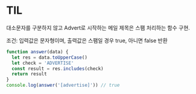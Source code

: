 # TIL

대소문자를 구분하지 않고 Advert로 시작하는 메일 제목은 스팸 처리하는 함수 구현.

조건: 입력값은 문자형이며, 출력값은 스팸일 경우 true, 아니면 false 반환

```js
function answer(data) {
  let res = data.toUpperCase()
  let check = 'ADVERTISE'
  const result = res.includes(check)
  return result
}
console.log(answer('[advertise]')) // true
```
